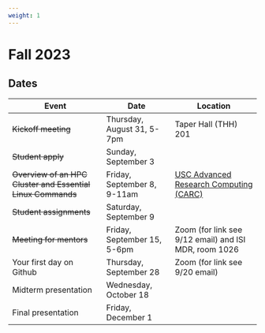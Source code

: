 ```yaml
---
weight: 1
---
```


# Fall 2023

## Dates

| Event                                                       | Date                        | Location                                                                                             |
| ----------------------------------------------------------- | --------------------------- | ---------------------------------------------------------------------------------------------------- |
| ~~Kickoff meeting~~                                         | Thursday, August 31, 5-7pm  | Taper Hall (THH) 201                                                                                 |
| ~~Student apply~~                                           | Sunday, September 3         |                                                                                                      |
| ~~Overview of an HPC Cluster and Essential Linux Commands~~ | Friday, September 8, 9-11am | [USC Advanced Research Computing (CARC)](https://www.carc.usc.edu/education-and-resources/workshops) |
| ~~Student assignments~~                                     | Saturday, September 9       |                                                                                                      |
| ~~Meeting for mentors~~                                     | Friday, September 15, 5-6pm | Zoom (for link see 9/12 email) and ISI MDR, room 1026                                                |
| Your first day on Github                                    | Thursday, September 28      | Zoom (for link see 9/20 email)                                                                       |
| Midterm presentation                                        | Wednesday, October 18       |                                                                                                      |
| Final presentation                                          | Friday, December 1          |                                                                                                      |
